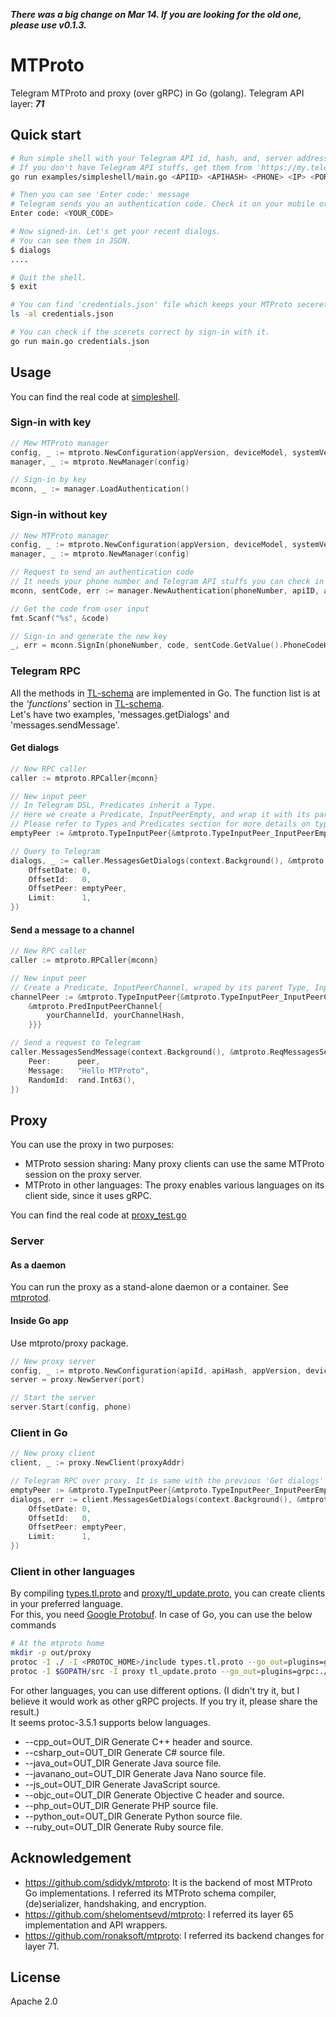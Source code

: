 ***There was a big change on Mar 14. If you are looking for the old one, please use v0.1.3.***

MTProto
===
Telegram MTProto and proxy (over gRPC) in Go (golang).
Telegram API layer: ***71***

## Quick start
```sh
# Run simple shell with your Telegram API id, hash, and, server address with your phone number.
# If you don't have Telegram API stuffs, get them from 'https://my.telegram.org/apps'.
go run examples/simpleshell/main.go <APIID> <APIHASH> <PHONE> <IP> <PORT>

# Then you can see 'Enter code:' message
# Telegram sends you an authentication code. Check it on your mobile or desktop app and put it.
Enter code: <YOUR_CODE>

# Now signed-in. Let's get your recent dialogs. 
# You can see them in JSON.
$ dialogs
....

# Quit the shell.
$ exit

# You can find 'credentials.json' file which keeps your MTProto secerets.
ls -al credentials.json

# You can check if the scerets correct by sign-in with it.
go run main.go credentials.json
```

## Usage
You can find the real code at [simpleshell](https://github.com/cjongseok/mtproto/blob/master/examples/simpleshell/main.go).
### Sign-in with key
```go
// Mew MTProto manager
config, _ := mtproto.NewConfiguration(appVersion, deviceModel, systemVersion, language, 0, 0, key)
manager, _ := mtproto.NewManager(config)

// Sign-in by key
mconn, _ := manager.LoadAuthentication()
```
### Sign-in without key
```go
// New MTProto manager
config, _ := mtproto.NewConfiguration(appVersion, deviceModel, systemVersion, language, 0, 0, "new-credentials.json")
manager, _ := mtproto.NewManager(config)

// Request to send an authentication code
// It needs your phone number and Telegram API stuffs you can check in https://my.telegram.org/apps 
mconn, sentCode, err := manager.NewAuthentication(phoneNumber, apiID, apiHash, ip, port)

// Get the code from user input
fmt.Scanf("%s", &code)

// Sign-in and generate the new key
_, err = mconn.SignIn(phoneNumber, code, sentCode.GetValue().PhoneCodeHash)
```
### Telegram RPC
All the methods in [TL-schema](https://github.com/cjongseok/mtproto/blob/master/compiler/scheme-71.tl) are implemented in Go.
The function list is at the *'functions'* section in [TL-schema](https://github.com/cjongseok/mtproto/blob/master/compiler/scheme-71.tl).<br>
Let's have two examples, 'messages.getDialogs' and 'messages.sendMessage'.
#### Get dialogs
```go
// New RPC caller
caller := mtproto.RPCaller{mconn}

// New input peer
// In Telegram DSL, Predicates inherit a Type.
// Here we create a Predicate, InputPeerEmpty, and wrap it with its parent Type, InputPeer.
// Please refer to Types and Predicates section for more details on types in TL-schema.
emptyPeer := &mtproto.TypeInputPeer{&mtproto.TypeInputPeer_InputPeerEmpty{&mtproto.PredInputPeerEmpty{}}

// Query to Telegram
dialogs, _ := caller.MessagesGetDialogs(context.Background(), &mtproto.ReqMessagesGetDialogs{
    OffsetDate: 0,
    OffsetId: 	0,
    OffsetPeer: emptyPeer,
    Limit: 		1,
})
```
#### Send a message to a channel
```go
// New RPC caller
caller := mtproto.RPCaller{mconn}

// New input peer
// Create a Predicate, InputPeerChannel, wraped by its parent Type, InputPeer.
channelPeer := &mtproto.TypeInputPeer{&mtproto.TypeInputPeer_InputPeerChannel{
    &mtproto.PredInputPeerChannel{
        yourChannelId, yourChannelHash,
    }}}

// Send a request to Telegram
caller.MessagesSendMessage(context.Background(), &mtproto.ReqMessagesSendMessage{
    Peer:      peer,
    Message:   "Hello MTProto",
    RandomId:  rand.Int63(),
})
```

## Proxy
You can use the proxy in two purposes:
* MTProto session sharing: Many proxy clients can use the same MTProto session on the proxy server.
* MTProto in other languages: The proxy enables various languages on its client side, since it uses gRPC.

You can find the real code at [proxy_test.go](https://github.com/cjongseok/mtproto/blob/master/proxy/proxy_test.go)
### Server
#### As a daemon
You can run the proxy as a stand-alone daemon or a container.
See [mtprotod](https://github.com/cjongseok/mtproto/tree/master/mtprotod).
#### Inside Go app
Use mtproto/proxy package.
```go
// New proxy server
config, _ := mtproto.NewConfiguration(apiId, apiHash, appVersion, deviceModel, systemVersion, language, 0, 0, key)
server = proxy.NewServer(port)

// Start the server
server.Start(config, phone)
```
### Client in Go
```go
// New proxy client
client, _ := proxy.NewClient(proxyAddr)

// Telegram RPC over proxy. It is same with the previous 'Get dialogs' but the RPC caller
emptyPeer := &mtproto.TypeInputPeer{&mtproto.TypeInputPeer_InputPeerEmpty{&mtproto.PredInputPeerEmpty{}}
dialogs, err := client.MessagesGetDialogs(context.Background(), &mtproto.ReqMessagesGetDialogs{
    OffsetDate: 0,
    OffsetId:   0,
    OffsetPeer: emptyPeer,
    Limit:      1,
})
```
### Client in other languages
By compiling [types.tl.proto](https://github.com/cjongseok/mtproto/tree/master/types.tl.proto) and [proxy/tl_update.proto](https://github.com/cjongseok/mtproto/tree/master/proxy/tl_update.proto), 
you can create clients in your preferred language.<br>
For this, you need [Google Protobuf](https://developers.google.com/protocol-buffers/).
In case of Go, you can use the below commands
```bash
# At the mtproto home
mkdir -p out/proxy
protoc -I ./ -I <PROTOC_HOME>/include types.tl.proto --go_out=plugins=grpc:./out
protoc -I $GOPATH/src -I proxy tl_update.proto --go_out=plugins=grpc:./out/proxy
```
For other languages, you can use different options. (I didn't try it, but I believe it would work as other gRPC projects. If you try it, please share the result.)<br>
It seems protoc-3.5.1 supports below languages.
* --cpp_out=OUT_DIR           Generate C++ header and source.
* --csharp_out=OUT_DIR        Generate C# source file.
* --java_out=OUT_DIR          Generate Java source file.
* --javanano_out=OUT_DIR      Generate Java Nano source file.
* --js_out=OUT_DIR            Generate JavaScript source.
* --objc_out=OUT_DIR          Generate Objective C header and source.
* --php_out=OUT_DIR           Generate PHP source file.
* --python_out=OUT_DIR        Generate Python source file.
* --ruby_out=OUT_DIR          Generate Ruby source file.

<!--
### Types and Predicates
### X and !X

## Tools
### Keygen
### Dumplayer

## Compiler
-->


## Acknowledgement
* https://github.com/sdidyk/mtproto: It is the backend of most MTProto Go implementations.
I referred its MTProto schema compiler, (de)serializer, handshaking, and encryption.
* https://github.com/shelomentsevd/mtproto: I referred its layer 65 implementation and API wrappers.
* https://github.com/ronaksoft/mtproto: I referred its backend changes for layer 71.


## License
Apache 2.0
